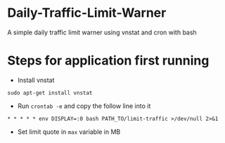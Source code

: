 # Daily-Traffic-Limit-Warner
A simple daily traffic limit warner using vnstat and cron with bash

# Steps for application first running

- Install vnstat
```
sudo apt-get install vnstat
```

- Run `crontab -e` and copy the follow line into it
```
* * * * * env DISPLAY=:0 bash PATH_TO/limit-traffic >/dev/null 2>&1
```

- Set limit quote in `max` variable in MB